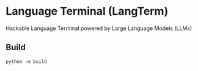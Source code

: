 # Language Terminal (LangTerm)
Hackable Language Terminal powered by Large Language Models (LLMs)

## Build

```
python -m build
```